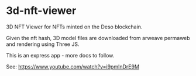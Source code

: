 # 3d-nft-viewer

3D NFT Viewer for NFTs minted on the Deso blockchain.

Given the nft hash, 3D model files are downloaded from arweave permaweb and rendering using Three JS.

This is an express app - more docs to follow.

See: https://www.youtube.com/watch?v=i9pmInDrE9M

